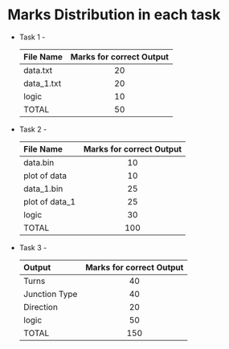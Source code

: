 # Marks Distribution in each task

- Task 1 -

  | File Name  | Marks for correct Output |
  | :--------- | :----------------------: |
  | data.txt   |            20            |
  | data_1.txt |            20            |
  | logic      |            10            |
  | TOTAL      |            50            |

- Task 2 -

  | File Name      | Marks for correct Output |
  | :------------- | :----------------------: |
  | data.bin       |            10            |
  | plot of data   |            10            |
  | data_1.bin     |            25            |
  | plot of data_1 |            25            |
  | logic          |            30            |
  | TOTAL          |           100            |

- Task 3 -

  | Output        | Marks for correct Output |
  | :------------ | :----------------------: |
  | Turns         |            40            |
  | Junction Type |            40            |
  | Direction     |            20            |
  | logic         |            50            |
  | TOTAL         |           150            |

<!-- [Go back](score.md) -->

